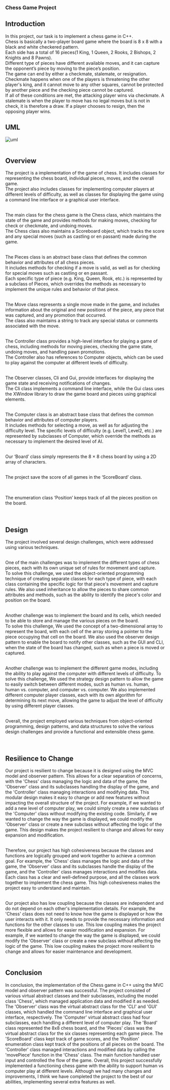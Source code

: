 ### Chess Game Project

## Introduction

In this project, our task is to implement a chess game in C++. </br>
Chess is basically a two-player board game where the board is 8 x 8 with a black and white checkered pattern. </br>
Each side has a total of 16 pieces(1 King, 1 Queen, 2 Rooks, 2 Bishops, 2 Knights and 8 Pawns).</br>
Different type of pieces have different available moves, and it can capture the opponent’s piece by moving to the piece’s position.</br>
The game can end by either a checkmate, stalemate, or resignation. 
Checkmate happens when one of the players is threatening the other player's king, and it cannot move to any other squares, 
cannot be protected by another piece and the checking piece cannot be captured. </br>
If all of these conditions are met, the attacking player wins via checkmate. 
A stalemate is when the player to move has no legal moves but is not in check, it is therefore a draw. If a player chooses to resign, then the opposing player wins.</br>
## UML

![uml](https://user-images.githubusercontent.com/70479629/210186831-fa7318ec-01ba-4a34-966b-79a576f4f2e2.png) </br>
</br>

## Overview
The project is a implementation of the game of chess. It includes classes for representing the chess board, individual pieces, moves, and the overall game. </br>
The project also includes classes for implementing computer players at different levels of difficulty, as well as classes for displaying the game using a command line interface or a graphical user interface.</br>
</br>

The main class for the chess game is the Chess class, which maintains the state of the game and provides methods for making moves, 
checking for check or checkmate, and undoing moves.</br>
The Chess class also maintains a Scoreboard object, which tracks the score and any special moves (such as castling or en passant) made during the game.</br>
</br>

The Pieces class is an abstract base class that defines the common behavior and attributes of all chess pieces. </br>
It includes methods for checking if a move is valid, as well as for checking for special moves such as castling or en passant.</br>
Each specific type of piece (e.g. King, Queen, Rook, etc.) is represented by a subclass of Pieces, which overrides the methods as necessary 
to implement the unique rules and behavior of that piece.</br>
</br>

The Move class represents a single move made in the game, and includes information about the original and new positions of the piece, 
any piece that was captured, and any promotion that occurred.</br>
The class also maintains a string to track any special status or comments associated with the move.</br>
</br>

The Controller class provides a high-level interface for playing a game of chess, including methods for moving pieces, checking the game state, 
undoing moves, and handling pawn promotions.</br>
The Controller also has references to Computer objects, which can be used to play against the computer at different levels of difficulty.</br>
</br>

The Observer classes, Cli and Gui, provide interfaces for displaying the game state and receiving notifications of changes. </br>
The Cli class implements a command line interface, while the Gui class uses the XWindow library to draw the game board and pieces using graphical elements.</br>
</br>

The Computer class is an abstract base class that defines the common behavior and attributes of computer players.</br>
It includes methods for selecting a move, as well as for adjusting the difficulty level. 
The specific levels of difficulty (e.g. Level1, Level2, etc.) are represented by subclasses of Computer, which override the methods as necessary to implement the desired level of AI.</br>
</br>

Our ‘Board’ class simply represents the 8 × 8 chess board by using a 2D array of characters.</br>
</br>

The project save the score of all games in the ‘ScoreBoard’ class.</br>\
</br>

The enumeration class ‘Position’ keeps track of all the pieces position on the board.</br>
</br>
</br>

## Design
The project involved several design challenges, which were addressed using various techniques.</br>
</br>

One of the main challenges was to implement the different types of chess pieces, each with its own unique set of rules for movement and capture.</br>
To solve this challenge, we used the object-oriented programming technique of creating separate classes for each type of piece,
with each class containing the specific logic for that piece's movement and capture rules. 
We also used inheritance to allow the pieces to share common attributes and methods, such as the ability to identify the piece's color and position on the board.</br>
</br>

Another challenge was to implement the board and its cells, which needed to be able to store and manage the various pieces on the board.</br>
To solve this challenge, We used the concept of a two-dimensional array to represent the board, with each cell of the array storing 
a pointer to the piece occupying that cell on the board. 
We also used the observer design pattern to enable the board to notify other classes, such as the GUI and CLI, when the state of the board has changed, 
such as when a piece is moved or captured.</br>
</br>

Another challenge was to implement the different game modes, including the ability to play against the computer with different levels of difficulty.
To solve this challenge, We used the strategy design pattern to allow the game to easily switch between different modes, such as human vs. human, 
human vs. computer, and computer vs. computer. We also implemented different computer player classes, each with its own algorithm for determining its next move, 
allowing the game to adjust the level of difficulty by using different player classes.</br>
</br>

Overall, the project employed various techniques from object-oriented programming, design patterns, and data structures to solve the various design 
challenges and provide a functional and extensible chess game.</br>
</br>
</br>

## Resilience to Change
Our project is resilient to change because it is designed using the MVC model and observer pattern. This allows for a clear separation of concerns, 
with the 'Chess' class managing the logic and data of the game, the 'Observer' class and its subclasses handling the display of the game, 
and the 'Controller' class managing interactions and modifying data. This modular design makes it easy to change or add new features without 
impacting the overall structure of the project. For example, if we wanted to add a new level of computer play, we could simply create a new subclass 
of the 'Computer' class without modifying the existing code. Similarly, if we wanted to change the way the game is displayed, 
we could modify the 'Observer' class or create a new subclass without affecting the logic of the game. This design makes the project resilient 
to change and allows for easy expansion and modification.</br>
</br>

Therefore, our project has high cohesiveness because the classes and functions are logically grouped and work together to achieve a common goal. 
For example, the 'Chess' class manages the logic and data of the game, the 'Observer' class and its subclasses handle the display of the game, 
and the 'Controller' class manages interactions and modifies data. Each class has a clear and well-defined purpose, and all the classes work 
together to implement the chess game. This high cohesiveness makes the project easy to understand and maintain.</br>
</br>

Our project also has low coupling because the classes are independent and do not depend on each other's implementation details. 
For example, the 'Chess' class does not need to know how the game is displayed or how the user interacts with it. 
It only needs to provide the necessary information and functions for the other classes to use. 
This low coupling makes the project more flexible and allows for easier modification and expansion. 
For example, if we wanted to change the way the game is displayed, we could modify the 'Observer' class or create a new subclass without affecting 
the logic of the game. This low coupling makes the project more resilient to change and allows for easier maintenance and development.</br>
</br>

## Conclusion
In conclusion, the implementation of the Chess game in C++ using the MVC model and observer pattern was successful. 
The project consisted of various virtual abstract classes and their subclasses, including the model class 'Chess', which managed application data 
and modified it as needed. The 'Observer' class was the virtual abstract class for the 'CLI' and 'GUI' classes, which handled the command line interface 
and graphical user interface, respectively. The 'Computer' virtual abstract class had four subclasses, each handling a different level of computer play. 
The 'Board' class represented the 8x8 chess board, and the 'Pieces' class was the virtual abstract class for the six classes representing each game piece. 
The 'ScoreBoard' class kept track of game scores, and the 'Position' enumeration class kept track of the positions of all pieces on the board. 
The 'Controller' class managed interactions and modified data by calling the 'movePiece' function in the 'Chess' class. 
The main function handled user input and controlled the flow of the game. 
Overall, this project successfully implemented a functioning chess game with the ability to support human vs computer play at different levels. 
Although we had many changes and improvements, I think we have completed the project to the best of our abilities, implementing several extra features as well.</br>